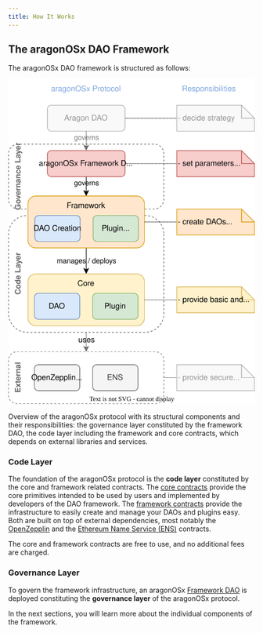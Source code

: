 ```yaml
---
title: How It Works
---
```


## The aragonOSx DAO Framework

The aragonOSx DAO framework is structured as follows:

<div class="center-column">

![](./aragon-os-framework-overview.drawio.svg)

<p class="caption"> 
  Overview of the aragonOSx protocol with its structural components and their responsibilities: the governance layer constituted by the framework DAO, the code layer including the framework and core contracts, which depends on external libraries and services.
</p>

</div>

### Code Layer

The foundation of the aragonOSx protocol is the **code layer** constituted by the core and framework related contracts.
The [core contracts](./01-core/index.md) provide the core primitives intended to be used by users and implemented by developers of the DAO framework.
The [framework contracts](./02-framework/index.md) provide the infrastructure to easily create and manage your DAOs and plugins easy.
Both are built on top of external dependencies, most notably the [OpenZepplin](https://www.openzeppelin.com/contracts) and the [Ethereum Name Service (ENS)](https://docs.ens.domains/) contracts.

The core and framework contracts are free to use, and no additional fees are charged.

### Governance Layer

To govern the framework infrastructure, an aragonOSx [Framework DAO](./03-framwork-dao.md) is deployed constituting the **governance layer** of the aragonOSx protocol.

In the next sections, you will learn more about the individual components of the framework.
